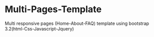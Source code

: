 # Multi-Pages-Template
Multi responsive pages (Home-About-FAQ) template using bootstrap 3.2(html-Css-Javascript-Jquery)

